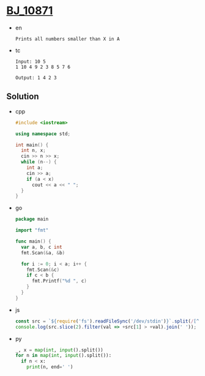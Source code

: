 # [BJ_10871](https://acmicpc.net/problem/10871)

* en

  ```en
  Prints all numbers smaller than X in A
  ```

* tc

  ```tc
  Input: 10 5
  1 10 4 9 2 3 8 5 7 6

  Output: 1 4 2 3
  ```

## Solution

* cpp

  ```cpp
  #include <iostream>

  using namespace std;

  int main() {
    int n, x;
    cin >> n >> x;
    while (n--) {
      int a;
      cin >> a;
      if (a < x)
        cout << a << " ";
    }
  }
  ```

* go

  ```go
  package main

  import "fmt"

  func main() {
    var a, b, c int
    fmt.Scan(&a, &b)

    for i := 0; i < a; i++ {
      fmt.Scan(&c)
      if c < b {
        fmt.Printf("%d ", c)
      }
    }
  }
  ```

* js

  ```js
  const src = `${require('fs').readFileSync('/dev/stdin')}`.split(/[^0-9]+/);
  console.log(src.slice(2).filter(val => +src[1] > +val).join(' '));
  ```

* py

  ```py
  _, x = map(int, input().split())
  for n in map(int, input().split()):
    if n < x:
      print(n, end=' ')
  ```

